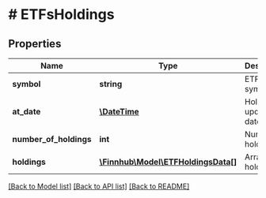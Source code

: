 # # ETFsHoldings

## Properties

Name | Type | Description | Notes
------------ | ------------- | ------------- | -------------
**symbol** | **string** | ETF symbol. | [optional]
**at_date** | [**\DateTime**](\DateTime.md) | Holdings update date. | [optional]
**number_of_holdings** | **int** | Number of holdings. | [optional]
**holdings** | [**\Finnhub\Model\ETFHoldingsData[]**](ETFHoldingsData.md) | Array of holdings. | [optional]

[[Back to Model list]](../../README.md#models) [[Back to API list]](../../README.md#endpoints) [[Back to README]](../../README.md)
